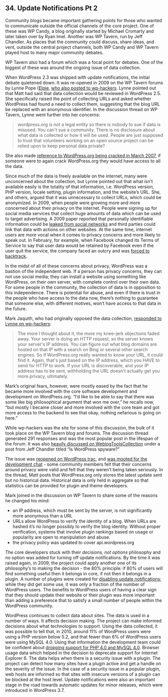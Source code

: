 
## 34. Update Notifications Pt 2

Community blogs became important gathering points for those who wanted to communicate outside the official channels of the core project. One of these was WP Candy, a blog originally started by Michael Cromarty and later taken over by Ryan Imel. Another was WP Tavern, run by Jeff Chandler. As places that the community could discuss, share ideas, and vent, outside the central project channels, both WP Candy and WP Tavern played host to many major community debates. 

WP Tavern also had a forum which was a focal point for debates. One of the biggest of these was around the ongoing issue of data collection.

When WordPress 2.3 was shipped with update notifications, the initial debate quietened down. It was re-opened in 2009 on the WP Tavern forums by Lynne Pope ([Elpie](https://profiles.wordpress.org/Elpie), [who also posted to wp-hackers](http://lists.wordpress.org/pipermail/wp-hackers/2009-December/029083.html). Lynne pointed out that Matt had said that data collection would be reviewed in WordPress 2.5. She specifically raised the point of collecting URLs and asked whether WordPress had found a need to collect them, suggesting that the blog URL be replaced with an anonymous identifier. In the discussion thread on WP Tavern, Lynne went further into her concerns:

>  wordpress.org is not a legal entity so there is nobody to sue if data is misused. You can't sue a community. There is no disclosure about what data is collected or how it will be used. People are just supposed to trust that volunteers working on an open source project can be relied upon to keep personal data private?	

She also made [reference to WordPress.org being cracked in March 2007](http://wordpress.org/news/2007/03/upgrade-212/), if someone were to again crack WordPress.org they would have access to all the data.	

Since much of the data is freely available on the internet, many were unconcerned about the collection, but Lynne pointed out that what isn’t available easily is the totality of that information, i.e.  WordPress version, PHP version, locale setting, plugin information, and the website’s URL. She, and others, argued that it was unnecessary to collect URLs, which could be anonymized. In 2009, when people were growing more and more concerned about their privacy on the internet. People were signing up for social media services that collect huge amounts of data which can be used to target advertising. A 2009 paper reported that personally identifiable information could be [leaked from social networks](http://conferences.sigcomm.org/sigcomm/2009/workshops/wosn/papers/p7.pdf) and third parties could link that data with actions on other websites. At the same time, internet users are more vocal when it comes to privacy concerns and more likely to speak out. In February, for example, when Facebook changed its Terms of Service to say that user data would be retained by Facebook even if the user quit the service, the company faced an outcry and was [forced to backtrack](https://www.facebook.com/notes/facebook/update-on-terms/54746167130).

In the midst of all of these concerns about privacy, WordPress was a bastion of the independent web. If a person has privacy concerns, they can not use social media; they can install a website using something like WordPress, on their own server, with complete control over their own data. For some people in the community, the collection of data is in opposition to this independence. There is potential for abuse, and even if there is trust in the people who have access to the data now, there’s nothing to guarantee that someone else, with different motives, won’t have access to that data in the future. 
	
Mark Jaquith, who had originally opposed the data collection, [responded to Lynne on wp-hackers](http://lists.wordpress.org/pipermail/wp-hackers/2009-December/029089.html):	

> The more I thought about it, the more my knee-jerk objections faded away. Your server is doing an HTTP request, so the server knows your server's IP address. You can figure out what blog domains are hosted on that IP with a search on Bing or several other search engines. So if WordPress.org really wanted to know your URL, it could find it. Again, that's just based on the IP address, which you HAVE to send for HTTP to work. If your URL is discoverable, and your IP address has to be sent, withholding the URL doesn't actually get you more privacy, ultimately.	

Mark’s original fears, however, were mostly eased by the fact that he became more involved with the core software development and development on WordPress.org. “I’d like to be able to say that there was some like big philosophical argument that won me over,” he recalls now, “but mostly I became closer and more involved with the core team and got more access to the backend to see that okay, nothing nefarious is going on here.” 

While wp-hackers was the site for some of this discussion, the bulk of it took place on the WP Tavern blog and forums. The discussion thread generated 291 responses and was the most popular post in the lifespan of the forum. It was also [heavily discussed on WeblogToolsCollection](http://weblogtoolscollection.com/archives/2009/12/10/is-wordpress-spyware/) under a post from Jeff Chandler titled “Is WordPress spyware?”	

The issue was [reopened on WordPress trac](https://core.trac.wordpress.org/ticket/5066#comment:23), and [was mooted for the development chat](http://make.wordpress.org/core/2009/12/10/suggest-agenda-items-for-dec-17th-dev-ch/#comment-1030) - some community members felt that their concerns around privacy were valid and felt that they weren’t being taken seriously. In the thread, Matt posts that WordPress.org only stores the latest update sent but no historical data. Historical data is only held in aggregate so that statistics can be provided for plugin and theme developers.	

Mark joined in the discussion on WP Tavern to share some of the reasons he changed his mind:	

- an IP address, which must be sent by the server, is not significantly more anonymous than a URL	
- URLs allow WordPress to verify the identity of a blog. When URLs are hashed it’s no longer possibly to verify the blog identity. Without proper verification, systems that involve plugin rankings based on usage or popularity are open to manipulation and abuse.	
- the privacy policy was updated to cover api.wordpress.org	

The core developers stuck with their _decisions, not options_ philosophy and no option was added for turning off update notifications.  By the time it was raised again, in 2009, the project could apply another one of its philosophy’s to making the decision - the 80% principle: if 80% of users will find something useful then it belongs in core, if not then it belongs in a plugin. A number of plugins were created for [disabling update notifications](https://wordpress.org/plugins/search.php?q=core+update+notification); while they did get some use, it was only a fraction of the number of WordPress users. The benefits to WordPress users of having a clear sign that they should update their website or their plugin was more important than adding a preference that to satisfy a small number of people within the WordPress community.

WordPress continues to collect data about sites. The data is used in a number of ways. It affects decision making. The project can make informed decisions about what technologies to support. Using the data collected, it was possible to tell that, in 2010, around 11% of WordPress users were using a PHP version below 5.2, and that fewer than 6% of WordPress users were using MySQL 4.0. Using that information the development team could be confident about [dropping support for PHP 4.0 and MySQL 4.0](http://wordpress.org/news/2010/07/eol-for-php4-and-mysql4/). Browser usage data which helped in the decision to deprecate support for Internet Explorer 6. The data helps when there is a security issue with a plugin. The project can detect how many sites have a plugin active and get a handle on the severity of the issue. In the case of a security issue in a popular plugin, web hosts are informed so that sites with insecure versions of a plugin can be blocked at the host level. Update notifications were also an important stage in the road towards automatic updates for minor releases, which were introduced in WordPress 3.7.	